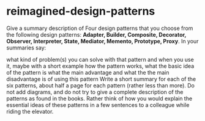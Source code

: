 # reimagined-design-patterns

Give a summary description of Four design patterns that you choose from the following design patterns: **Adapter,  Builder, Composite, Decorator, Observer, Interpreter, State, Mediator, Memento,  Prototype, Proxy**. In your summaries say:

what kind of problem(s) you can solve with that pattern and when you use it, maybe with a short example
how the pattern works, what the basic idea of the pattern is
what the main advantage and what the the main disadvantage is of using this pattern
Write a short summary for each of the six patterns, about half a page for each pattern (rather less than more). Do not add diagrams, and do not try to give a complete description of the patterns as found in the books. Rather think of how you would explain the essential ideas of these patterns in a few sentences to a colleague while riding the elevator.
